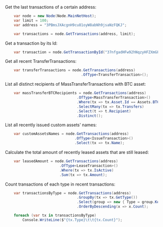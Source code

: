 Get the last transactions of a certain address:
```C#
    var node = new Node(Node.MainNetHost);
    var limit = 100;
    var address = "3PBmsJXAcgnH9cu81oyW8abNh9jsaNzFQKJ";

    var transactions = node.GetTransactions(address, limit);
```

Get a transaction by its Id:
```C#
    var transaction = node.GetTransactionById("37nfgadHFw92hNqzyHFZXmGFo5Wmct6Eik1Y2AdYW1Aq");
```

Get all recent TransferTransactions:
```C#
    var transferTransactions = node.GetTransactions(address)
                                   .OfType<TransferTransaction>();
```

List all distinct recipients of MassTransferTransactions with BTC asset:
```C#
    var massTransferBTCRecipients = node.GetTransactions(address)
                                 .OfType<MassTransferTransaction>()
                                 .Where(tx => tx.Asset.Id == Assets.BTC.Id)
                                 .SelectMany(tx => tx.Transfers)
                                 .Select(t => t.Recipient)
                                 .Distinct();
```

List all recently issued custom assets' names:
```C#
    var customAssetsNames = node.GetTransactions(address)
                                .OfType<IssueTransaction>()
                                .Select(tx => tx.Name);
```

Calculate the total amount of recently leased assets that are still leased:
```C#
    var leasedAmount = node.GetTransactions(address)
                         .OfType<LeaseTransaction>()
                         .Where(tx => tx.IsActive)
                         .Sum(tx => tx.Amount);
```

Count transactions of each type in recent transactions:
```C#
    var transactionsByType = node.GetTransactions(address)
                                 .GroupBy(tx => tx.GetType())
                                 .Select(group => new { Type = group.Key.Name, Count = group.Count() })
                                 .OrderByDescending(x => x.Count);

    foreach (var tx in transactionsByType)
        Console.WriteLine($"{tx.Type}\t\t{tx.Count}");
```
